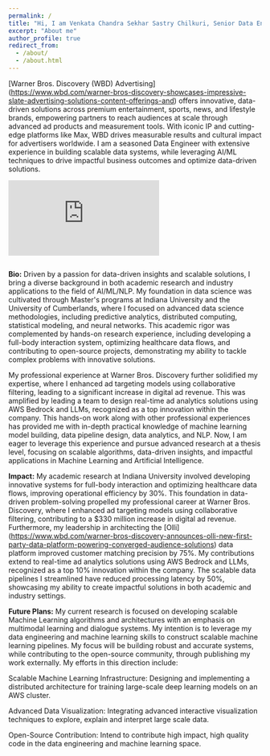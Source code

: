 ```yaml
---
permalink: /
title: "Hi, I am Venkata Chandra Sekhar Sastry Chilkuri, Senior Data Engineer at Warner Bros. Discovery"
excerpt: "About me"
author_profile: true
redirect_from: 
  - /about/
  - /about.html
---
```


[Warner Bros. Discovery (WBD) Advertising] (https://www.wbd.com/warner-bros-discovery-showcases-impressive-slate-advertising-solutions-content-offerings-and) offers innovative, data-driven solutions across premium entertainment, sports, news, and lifestyle brands, empowering partners to reach audiences at scale through advanced ad products and measurement tools. With iconic IP and cutting-edge platforms like Max, WBD drives measurable results and cultural impact for advertisers worldwide. I am a seasoned Data Engineer with extensive experience in building scalable data systems, while leveraging AI/ML techniques to drive impactful business outcomes and optimize data-driven solutions.

<iframe style="padding-bottom: 1em;" src="https://www.youtube.com/embed/15sa6OeIWJg" title="YouTube video player" frameborder="0" allow="accelerometer; autoplay; clipboard-write; encrypted-media; gyroscope; picture-in-picture" allowfullscreen></iframe>


**Bio:** Driven by a passion for data-driven insights and scalable solutions, I bring a diverse background in both academic research and industry applications to the field of AI/ML/NLP. My foundation in data science was cultivated through Master's programs at Indiana University and the University of Cumberlands, where I focused on advanced data science methodologies, including predictive analytics, distributed computing, statistical modeling, and neural networks. This academic rigor was complemented by hands-on research experience, including developing a full-body interaction system, optimizing healthcare data flows, and contributing to open-source projects, demonstrating my ability to tackle complex problems with innovative solutions.

My professional experience at Warner Bros. Discovery further solidified my expertise, where I enhanced ad targeting models using collaborative filtering, leading to a significant increase in digital ad revenue. This was amplified by leading a team to design real-time ad analytics solutions using AWS Bedrock and LLMs, recognized as a top innovation within the company. This hands-on work along with other professional experiences has provided me with in-depth practical knowledge of machine learning model building, data pipeline design, data analytics, and NLP. Now, I am eager to leverage this experience and pursue advanced research at a thesis level, focusing on scalable algorithms, data-driven insights, and impactful applications in Machine Learning and Artificial Intelligence.


**Impact:** My academic research at Indiana University involved developing innovative systems for full-body interaction and optimizing healthcare data flows, improving operational efficiency by 30%. This foundation in data-driven problem-solving propelled my professional career at Warner Bros. Discovery, where I enhanced ad targeting models using collaborative filtering, contributing to a $330 million increase in digital ad revenue. Furthermore, my leadership in architecting the [Olli] (https://www.wbd.com/warner-bros-discovery-announces-olli-new-first-party-data-platform-powering-converged-audience-solutions) data platform improved customer matching precision by 75%. My contributions extend to real-time ad analytics solutions using AWS Bedrock and LLMs, recognized as a top 10% innovation within the company. The scalable data pipelines I streamlined have reduced processing latency by 50%, showcasing my ability to create impactful solutions in both academic and industry settings.

**Future Plans:** My current research is focused on developing scalable Machine Learning algorithms and architectures with an emphasis on multimodal learning and dialogue systems. My intention is to leverage my data engineering and machine learning skills to construct scalable machine learning pipelines. My focus will be building robust and accurate systems, while contributing to the open-source community, through publishing my work externally. My efforts in this direction include:

Scalable Machine Learning Infrastructure: Designing and implementing a distributed architecture for training large-scale deep learning models on an AWS cluster.

Advanced Data Visualization: Integrating advanced interactive visualization techniques to explore, explain and interpret large scale data.

Open-Source Contribution: Intend to contribute high impact, high quality code in the data engineering and machine learning space.
